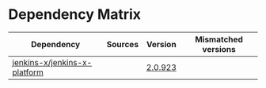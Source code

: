 # Dependency Matrix

Dependency | Sources | Version | Mismatched versions
---------- | ------- | ------- | -------------------
[jenkins-x/jenkins-x-platform](https://github.com/jenkins-x/jenkins-x-platform) |  | [2.0.923](https://github.com/jenkins-x/jenkins-x-platform/releases/tag/v2.0.923) | 
